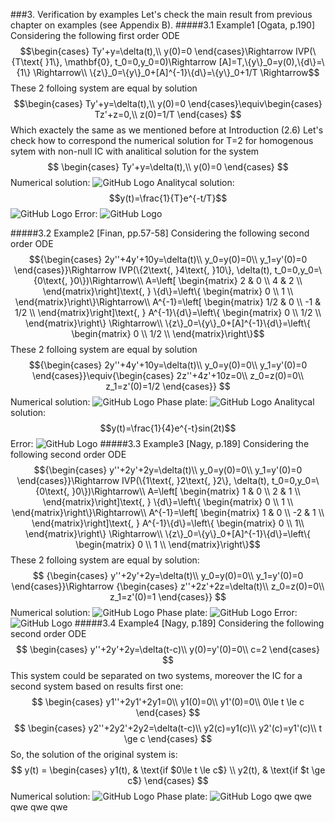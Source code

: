 ###3. Verification by examples
Let's check the main result from previous chapter on examples (see Appendix B).
#####3.1 Example1 [Ogata, p.190]
Considering the following first order ODE
$$\begin{cases}
Ty'+y=\delta(t),\\
y(0)=0
\end{cases}\Rightarrow IVP(\{T\text{ }1\}, \mathbf{0}, t_0=0,y_0=0)\Rightarrow [A]=T,\{y\}_0=y(0),\{d\}=\{1\} \Rightarrow\\
\{z\}_0=\{y\}_0+[A]^{-1}\{d\}=\{y\}_0+1/T \Rightarrow$$
These 2 folloing system are equal by solution
$$\begin{cases}
Ty'+y=\delta(t),\\
y(0)=0
\end{cases}\equiv\begin{cases}
Tz'+z=0,\\
z(0)=1/T
\end{cases}
$$
Which exactely the same as we mentioned before at Introduction (2.6)
Let's check how to correspond the numerical solution for T=2 for homogenous sytem with non-null IC with analitical solution for the system
$$
\begin{cases}
Ty'+y=\delta(t),\\
y(0)=0
\end{cases}
$$
Numerical solution:
![GitHub Logo](ex1_Num.png)
Analitycal solution:
$$y(t)=\frac{1}{T}e^{-t/T}$$
![GitHub Logo](ex1_An.png)
Error:
![GitHub Logo](ex1_Error.png)

#####3.2 Example2 [Finan, pp.57-58]
Considering the following second order ODE
$${\begin{cases}
2y''+4y'+10y=\delta(t)\\
y_0=y(0)=0\\
y_1=y'(0)=0
\end{cases}}\Rightarrow
IVP(\{2\text{, }4\text{, }10\}, \delta(t), t_0=0,y_0=\{0\text{, }0\})\Rightarrow\\
A=\left[
    \begin{matrix}
    2 & 0 \\
    4 & 2 \\
    \end{matrix}\right]\text{, }
\{d\}=\left\{
    \begin{matrix}
    0 \\
    1 \\
    \end{matrix}\right\}\Rightarrow\\
A^{-1}=\left[
    \begin{matrix}
    1/2 & 0 \\
    -1 & 1/2 \\
    \end{matrix}\right]\text{, }
A^{-1}\{d\}=\left\{
    \begin{matrix}
    0 \\
    1/2 \\
    \end{matrix}\right\}
\Rightarrow\\
\{z\}_0=\{y\}_0+[A]^{-1}\{d\}=\left\{
    \begin{matrix}
    0 \\
    1/2 \\
    \end{matrix}\right\}$$
These 2 folloing system are equal by solution
$${\begin{cases}
2y''+4y'+10y=\delta(t)\\
y_0=y(0)=0\\
y_1=y'(0)=0
\end{cases}}\equiv{\begin{cases}
2z''+4z'+10z=0\\
z_0=z(0)=0\\
z_1=z'(0)=1/2
\end{cases}}
$$
Numerical solution:
![GitHub Logo](ex2_An.png)
Phase plate:
![GitHub Logo](ex2_Phase.png)
Analitycal solution:
$$y(t)=\frac{1}{4}e^{-t}sin(2t)$$
Error:
![GitHub Logo](ex2_Error.png)
#####3.3 Example3 [Nagy, p.189]
Considering the following second order ODE
$${\begin{cases}
y''+2y'+2y=\delta(t)\\
y_0=y(0)=0\\
y_1=y'(0)=0
\end{cases}}\Rightarrow
IVP(\{1\text{, }2\text{, }2\}, \delta(t), t_0=0,y_0=\{0\text{, }0\})\Rightarrow\\
A=\left[
    \begin{matrix}
    1 & 0 \\
    2 & 1 \\
    \end{matrix}\right]\text{, }
\{d\}=\left\{
    \begin{matrix}
    0 \\
    1 \\
    \end{matrix}\right\}\Rightarrow\\
A^{-1}=\left[
    \begin{matrix}
    1 & 0 \\
    -2 & 1 \\
    \end{matrix}\right]\text{, }
A^{-1}\{d\}=\left\{
    \begin{matrix}
    0 \\
    1\\
    \end{matrix}\right\}
\Rightarrow\\
\{z\}_0=\{y\}_0+[A]^{-1}\{d\}=\left\{
    \begin{matrix}
    0 \\
    1 \\
    \end{matrix}\right\}$$
These 2 folloing system are equal by solution:
$$
{\begin{cases}
y''+2y'+2y=\delta(t)\\
y_0=y(0)=0\\
y_1=y'(0)=0
\end{cases}}\Rightarrow
{\begin{cases}
z''+2z'+2z=\delta(t)\\
z_0=z(0)=0\\
z_1=z'(0)=1
\end{cases}}
$$
Numerical solution:
![GitHub Logo](ex3_An.png)
Phase plate:
![GitHub Logo](ex3_Phase.png)
Error:
![GitHub Logo](ex3_Error.png)
#####3.4 Example4 [Nagy, p.189]
Considering the following second order ODE
$$
\begin{cases}
y''+2y'+2y=\delta(t-c)\\
y(0)=y'(0)=0\\
c=2
\end{cases}
$$
This system could be separated on two systems, moreover the IC for a second system based on results first one:
$$
\begin{cases}
y1''+2y1'+2y1=0\\
y1(0)=0\\
y1'(0)=0\\
0\le t \le c
\end{cases}
$$
$$
\begin{cases}
y2''+2y2'+2y2=\delta(t-c)\\
y2(c)=y1(c)\\
y2'(c)=y1'(c)\\
t \ge c
\end{cases}
$$
So, the solution of the original system is:
$$
y(t) =
\begin{cases}
y1(t),  & \text{if $0\le t \le c$} \\
y2(t), & \text{if $t \ge c$}
\end{cases}
$$
Numerical solution:
![GitHub Logo](ex4_An.png)
Phase plate:
![GitHub Logo](ex4_Phase.png)
qwe
qwe
qwe
qwe
qwe

